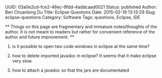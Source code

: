 UUID: 03a0e2cd-fce2-48ec-9fdd-4addcaad0021
Status: published
Author: Ben Chuanlong Du
Title: Eclipse Questions
Date: 2015-02-19 13:13:29
Slug: eclipse-questions
Category: Software
Tags: questions, Eclipse, IDE

**
Things on this page are fragmentary and immature notes/thoughts of the author. 
It is not meant to readers but rather for convenient reference of the author and future improvement.
**
 
1. is it possible to open two code windows in eclipse at the same time?	

2. how to delete imported javadoc in eclipse? It seems that it make eclipse very slow.

3. how to attach a javadoc so that the jars are documentated

